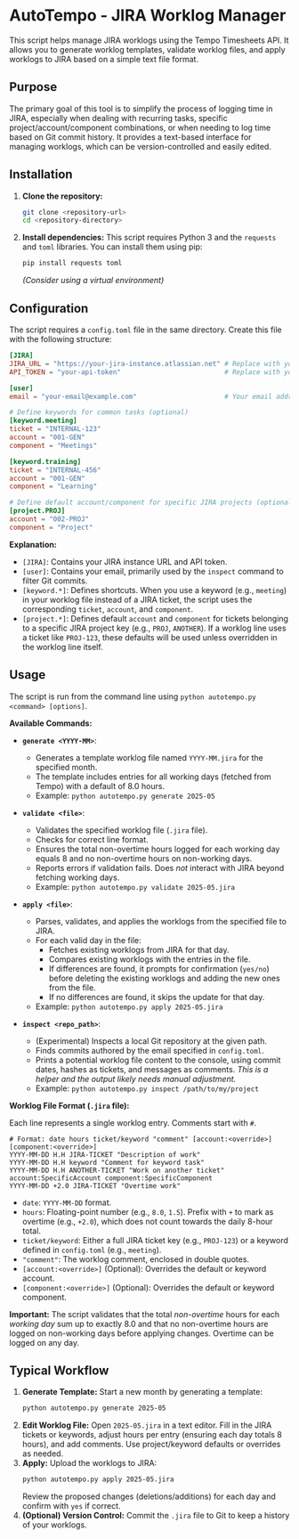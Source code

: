 # AutoTempo - JIRA Worklog Manager

This script helps manage JIRA worklogs using the Tempo Timesheets API. It allows you to generate worklog templates, validate worklog files, and apply worklogs to JIRA based on a simple text file format.

## Purpose

The primary goal of this tool is to simplify the process of logging time in JIRA, especially when dealing with recurring tasks, specific project/account/component combinations, or when needing to log time based on Git commit history. It provides a text-based interface for managing worklogs, which can be version-controlled and easily edited.

## Installation

1.  **Clone the repository:**
    ```bash
    git clone <repository-url>
    cd <repository-directory>
    ```
2.  **Install dependencies:**
    This script requires Python 3 and the `requests` and `toml` libraries. You can install them using pip:
    ```bash
    pip install requests toml
    ```
    *(Consider using a virtual environment)*

## Configuration

The script requires a `config.toml` file in the same directory. Create this file with the following structure:

```toml
[JIRA]
JIRA_URL = "https://your-jira-instance.atlassian.net" # Replace with your JIRA URL
API_TOKEN = "your-api-token"                          # Replace with your JIRA API Token

[user]
email = "your-email@example.com"                      # Your email address (used for git inspect)

# Define keywords for common tasks (optional)
[keyword.meeting]
ticket = "INTERNAL-123"
account = "001-GEN"
component = "Meetings"

[keyword.training]
ticket = "INTERNAL-456"
account = "001-GEN"
component = "Learning"

# Define default account/component for specific JIRA projects (optional)
[project.PROJ]
account = "002-PROJ"
component = "Project"
```

**Explanation:**

*   `[JIRA]`: Contains your JIRA instance URL and API token.
*   `[user]`: Contains your email, primarily used by the `inspect` command to filter Git commits.
*   `[keyword.*]`: Defines shortcuts. When you use a keyword (e.g., `meeting`) in your worklog file instead of a JIRA ticket, the script uses the corresponding `ticket`, `account`, and `component`.
*   `[project.*]`: Defines default `account` and `component` for tickets belonging to a specific JIRA project key (e.g., `PROJ`, `ANOTHER`). If a worklog line uses a ticket like `PROJ-123`, these defaults will be used unless overridden in the worklog line itself.

## Usage

The script is run from the command line using `python autotempo.py <command> [options]`.

**Available Commands:**

*   **`generate <YYYY-MM>`**:
    *   Generates a template worklog file named `YYYY-MM.jira` for the specified month.
    *   The template includes entries for all working days (fetched from Tempo) with a default of 8.0 hours.
    *   Example: `python autotempo.py generate 2025-05`

*   **`validate <file>`**:
    *   Validates the specified worklog file (`.jira` file).
    *   Checks for correct line format.
    *   Ensures the total non-overtime hours logged for each working day equals 8 and no non-overtime hours on non-working days.
    *   Reports errors if validation fails. Does *not* interact with JIRA beyond fetching working days.
    *   Example: `python autotempo.py validate 2025-05.jira`

*   **`apply <file>`**:
    *   Parses, validates, and applies the worklogs from the specified file to JIRA.
    *   For each valid day in the file:
        *   Fetches existing worklogs from JIRA for that day.
        *   Compares existing worklogs with the entries in the file.
        *   If differences are found, it prompts for confirmation (`yes/no`) before deleting the existing worklogs and adding the new ones from the file.
        *   If no differences are found, it skips the update for that day.
    *   Example: `python autotempo.py apply 2025-05.jira`

*   **`inspect <repo_path>`**:
    *   (Experimental) Inspects a local Git repository at the given path.
    *   Finds commits authored by the email specified in `config.toml`.
    *   Prints a potential worklog file content to the console, using commit dates, hashes as tickets, and messages as comments. *This is a helper and the output likely needs manual adjustment.*
    *   Example: `python autotempo.py inspect /path/to/my/project`

**Worklog File Format (`.jira` file):**

Each line represents a single worklog entry. Comments start with `#`.

```
# Format: date hours ticket/keyword "comment" [account:<override>] [component:<override>]
YYYY-MM-DD H.H JIRA-TICKET "Description of work"
YYYY-MM-DD H.H keyword "Comment for keyword task"
YYYY-MM-DD H.H ANOTHER-TICKET "Work on another ticket" account:SpecificAccount component:SpecificComponent
YYYY-MM-DD +2.0 JIRA-TICKET "Overtime work"
```

*   `date`: `YYYY-MM-DD` format.
*   `hours`: Floating-point number (e.g., `8.0`, `1.5`). Prefix with `+` to mark as overtime (e.g., `+2.0`), which does not count towards the daily 8-hour total.
*   `ticket/keyword`: Either a full JIRA ticket key (e.g., `PROJ-123`) or a keyword defined in `config.toml` (e.g., `meeting`).
*   `"comment"`: The worklog comment, enclosed in double quotes.
*   `[account:<override>]` (Optional): Overrides the default or keyword account.
*   `[component:<override>]` (Optional): Overrides the default or keyword component.

**Important:** The script validates that the total *non-overtime* hours for each *working day* sum up to exactly 8.0 and that no non-overtime hours are logged on non-working days before applying changes. Overtime can be logged on any day.

## Typical Workflow

1.  **Generate Template:** Start a new month by generating a template:
    ```bash
    python autotempo.py generate 2025-05
    ```
2.  **Edit Worklog File:** Open `2025-05.jira` in a text editor. Fill in the JIRA tickets or keywords, adjust hours per entry (ensuring each day totals 8 hours), and add comments. Use project/keyword defaults or overrides as needed.
3.  **Apply:** Upload the worklogs to JIRA:
    ```bash
    python autotempo.py apply 2025-05.jira
    ```
    Review the proposed changes (deletions/additions) for each day and confirm with `yes` if correct.
4.  **(Optional) Version Control:** Commit the `.jira` file to Git to keep a history of your worklogs.

```
